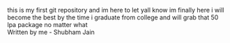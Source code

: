 this is my first git repository and im here to let yall know im finally here i will become the best by the time i graduate from college and will grab that 50 lpa package no matter what
<br>
Written by me - Shubham Jain
